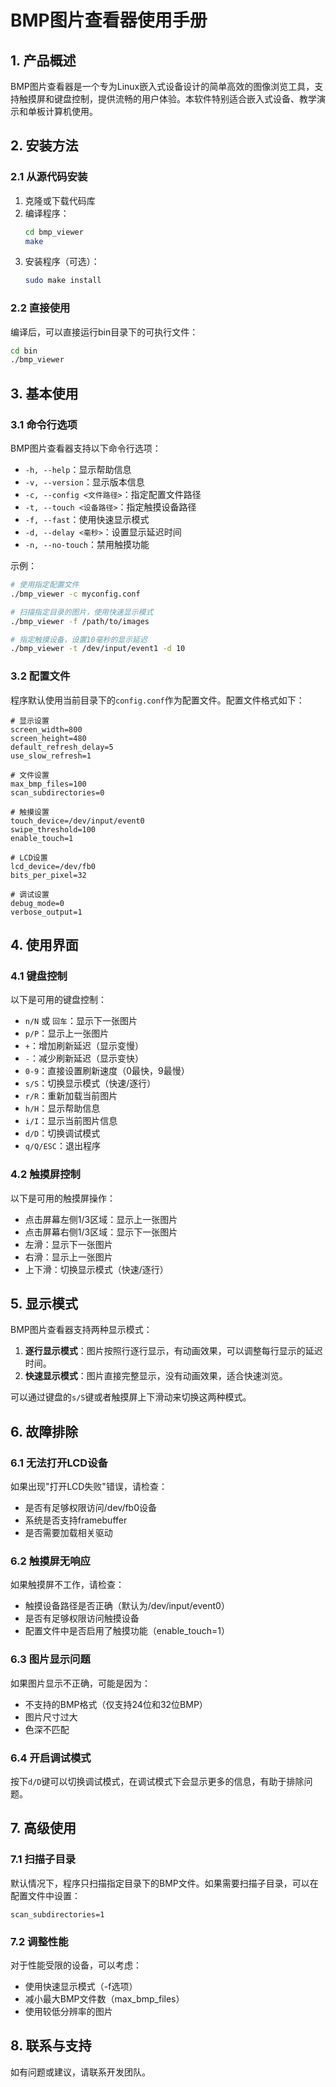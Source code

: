 # BMP图片查看器使用手册

## 1. 产品概述

BMP图片查看器是一个专为Linux嵌入式设备设计的简单高效的图像浏览工具，支持触摸屏和键盘控制，提供流畅的用户体验。本软件特别适合嵌入式设备、教学演示和单板计算机使用。

## 2. 安装方法

### 2.1 从源代码安装

1. 克隆或下载代码库
2. 编译程序：
   ```bash
   cd bmp_viewer
   make
   ```
3. 安装程序（可选）：
   ```bash
   sudo make install
   ```

### 2.2 直接使用

编译后，可以直接运行bin目录下的可执行文件：
```bash
cd bin
./bmp_viewer
```

## 3. 基本使用

### 3.1 命令行选项

BMP图片查看器支持以下命令行选项：

- `-h, --help`：显示帮助信息
- `-v, --version`：显示版本信息
- `-c, --config <文件路径>`：指定配置文件路径
- `-t, --touch <设备路径>`：指定触摸设备路径
- `-f, --fast`：使用快速显示模式
- `-d, --delay <毫秒>`：设置显示延迟时间
- `-n, --no-touch`：禁用触摸功能

示例：
```bash
# 使用指定配置文件
./bmp_viewer -c myconfig.conf

# 扫描指定目录的图片，使用快速显示模式
./bmp_viewer -f /path/to/images

# 指定触摸设备，设置10毫秒的显示延迟
./bmp_viewer -t /dev/input/event1 -d 10
```

### 3.2 配置文件

程序默认使用当前目录下的`config.conf`作为配置文件。配置文件格式如下：

```
# 显示设置
screen_width=800
screen_height=480
default_refresh_delay=5
use_slow_refresh=1

# 文件设置
max_bmp_files=100
scan_subdirectories=0

# 触摸设置
touch_device=/dev/input/event0
swipe_threshold=100
enable_touch=1

# LCD设置
lcd_device=/dev/fb0
bits_per_pixel=32

# 调试设置
debug_mode=0
verbose_output=1
```

## 4. 使用界面

### 4.1 键盘控制

以下是可用的键盘控制：

- `n/N` 或 `回车`：显示下一张图片
- `p/P`：显示上一张图片
- `+`：增加刷新延迟（显示变慢）
- `-`：减少刷新延迟（显示变快）
- `0-9`：直接设置刷新速度（0最快，9最慢）
- `s/S`：切换显示模式（快速/逐行）
- `r/R`：重新加载当前图片
- `h/H`：显示帮助信息
- `i/I`：显示当前图片信息
- `d/D`：切换调试模式
- `q/Q/ESC`：退出程序

### 4.2 触摸屏控制

以下是可用的触摸屏操作：

- 点击屏幕左侧1/3区域：显示上一张图片
- 点击屏幕右侧1/3区域：显示下一张图片
- 左滑：显示下一张图片
- 右滑：显示上一张图片
- 上下滑：切换显示模式（快速/逐行）

## 5. 显示模式

BMP图片查看器支持两种显示模式：

1. **逐行显示模式**：图片按照行逐行显示，有动画效果，可以调整每行显示的延迟时间。
2. **快速显示模式**：图片直接完整显示，没有动画效果，适合快速浏览。

可以通过键盘的`s/S`键或者触摸屏上下滑动来切换这两种模式。

## 6. 故障排除

### 6.1 无法打开LCD设备

如果出现"打开LCD失败"错误，请检查：
- 是否有足够权限访问/dev/fb0设备
- 系统是否支持framebuffer
- 是否需要加载相关驱动

### 6.2 触摸屏无响应

如果触摸屏不工作，请检查：
- 触摸设备路径是否正确（默认为/dev/input/event0）
- 是否有足够权限访问触摸设备
- 配置文件中是否启用了触摸功能（enable_touch=1）

### 6.3 图片显示问题

如果图片显示不正确，可能是因为：
- 不支持的BMP格式（仅支持24位和32位BMP）
- 图片尺寸过大
- 色深不匹配

### 6.4 开启调试模式

按下`d/D`键可以切换调试模式，在调试模式下会显示更多的信息，有助于排除问题。

## 7. 高级使用

### 7.1 扫描子目录

默认情况下，程序只扫描指定目录下的BMP文件。如果需要扫描子目录，可以在配置文件中设置：
```
scan_subdirectories=1
```

### 7.2 调整性能

对于性能受限的设备，可以考虑：
- 使用快速显示模式（-f选项）
- 减小最大BMP文件数（max_bmp_files）
- 使用较低分辨率的图片

## 8. 联系与支持

如有问题或建议，请联系开发团队。
